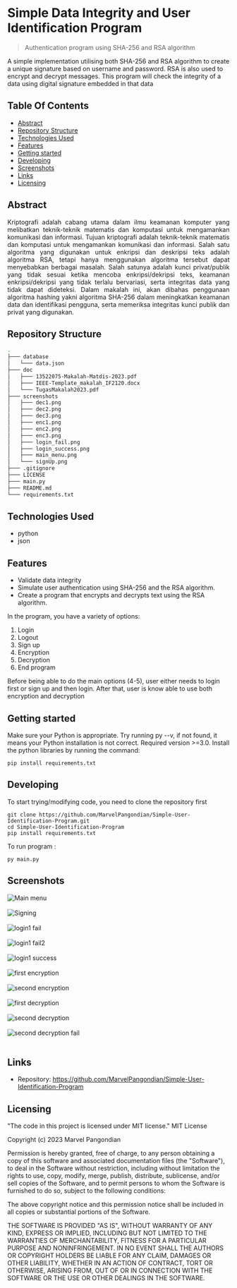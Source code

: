 

# Simple Data Integrity and User Identification Program
> Authentication program using SHA-256 and RSA algorithm

A simple implementation utilising both SHA-256 and RSA algorithm to create a unique signature based on username and password. RSA is also used to encrypt and decrypt messages. This program will check the integrity of a data using digital signature embedded in that data

## Table Of Contents
* [Abstract](#abstract)
* [Repository Structure](#repository-structure)
* [Technologies Used](#technologies-used)
* [Features](#features)
* [Getting started](#getting-started)
* [Developing](#developing)
* [Screenshots](#screenshots)
* [Links](#links)
* [Licensing](#licensing)

## Abstract
<p align="justify">Kriptografi adalah cabang utama dalam ilmu keamanan komputer yang melibatkan teknik-teknik matematis dan komputasi untuk mengamankan komunikasi dan informasi. Tujuan kriptografi adalah teknik-teknik matematis dan komputasi untuk mengamankan komunikasi dan informasi. Salah satu algoritma yang digunakan untuk enkripsi dan deskripsi teks adalah algoritma RSA, tetapi hanya menggunakan algoritma tersebut dapat menyebabkan berbagai masalah. Salah satunya adalah kunci privat/publik yang tidak sesuai ketika mencoba enkripsi/dekripsi teks, keamanan enkripsi/dekripsi yang tidak terlalu bervariasi, serta integritas data yang tidak dapat dideteksi. Dalam makalah ini, akan dibahas penggunaan algoritma hashing yakni algoritma SHA-256 dalam meningkatkan keamanan data dan identifikasi pengguna, serta memeriksa integritas kunci publik dan privat yang digunakan.</p>

## Repository Structure 
```bash
.
├─── database
│   └─── data.json
├─── doc
│   ├─── 13522075-Makalah-Matdis-2023.pdf 
│   ├─── IEEE-Template_makalah_IF2120.docx
│   └─── TugasMakalah2023.pdf
├─── screenshots
│   ├─── dec1.png
│   ├─── dec2.png
│   ├─── dec3.png
│   ├─── enc1.png
│   ├─── enc2.png
│   ├─── enc3.png
│   ├─── login_fail.png
│   ├─── login_success.png
│   ├─── main_menu.png
│   └─── signUp.png
├─── .gitignore
├─── LICENSE
├─── main.py
├─── README.md
└─── requirements.txt
```
## Technologies Used
- python
- json

## Features
* Validate data integrity
* Simulate user authentication using SHA-256 and the RSA algorithm.
* Create a program that encrypts and decrypts text using the RSA algorithm.


In the program, you have a variety of options: <br>
1. Login
2. Logout
3. Sign up
4. Encryption
5. Decryption
6. End program

Before being able to do the main options (4-5), user either needs to login first or sign up and then login. After that, user is know able to use both encryption and decryption

## Getting started

Make sure your Python is appropriate. Try running py --v, if not found, it means your Python installation is not correct. Required version >=3.0. Install the python libraries by running the command:

```shell
pip install requirements.txt
```


## Developing
To start trying/modifying code, you need to clone the repository first
```shell
git clone https://github.com/MarvelPangondian/Simple-User-Identification-Program.git
cd Simple-User-Identification-Program
pip install requirements.txt
```
To run program :

```shell
py main.py
```

## Screenshots

![Main menu](./screenshots/menu.png)<br><br>
![Signing](./screenshots/sign.png)<br><br>
![login1 fail](./screenshots/logFail1.png)<br><br>
![login1 fail2](./screenshots/logFail2.png)<br><br>
![login1 success](./screenshots/logsucc.png)<br><br>
![first encryption](./screenshots/enc1.png)<br><br>
![second encryption](./screenshots/enc2.png)<br><br>
![first decryption](./screenshots/dec1.png)<br><br>
![second decryption](./screenshots/dec2.png)<br><br>
![second decryption fail](./screenshots/dec3Corr.png)<br><br>



## Links

- Repository: https://github.com/MarvelPangondian/Simple-User-Identification-Program

## Licensing
"The code in this project is licensed under MIT license."
MIT License

Copyright (c) 2023 Marvel Pangondian

Permission is hereby granted, free of charge, to any person obtaining a copy
of this software and associated documentation files (the "Software"), to deal
in the Software without restriction, including without limitation the rights
to use, copy, modify, merge, publish, distribute, sublicense, and/or sell
copies of the Software, and to permit persons to whom the Software is
furnished to do so, subject to the following conditions:

The above copyright notice and this permission notice shall be included in all
copies or substantial portions of the Software.

THE SOFTWARE IS PROVIDED "AS IS", WITHOUT WARRANTY OF ANY KIND, EXPRESS OR
IMPLIED, INCLUDING BUT NOT LIMITED TO THE WARRANTIES OF MERCHANTABILITY,
FITNESS FOR A PARTICULAR PURPOSE AND NONINFRINGEMENT. IN NO EVENT SHALL THE
AUTHORS OR COPYRIGHT HOLDERS BE LIABLE FOR ANY CLAIM, DAMAGES OR OTHER
LIABILITY, WHETHER IN AN ACTION OF CONTRACT, TORT OR OTHERWISE, ARISING FROM,
OUT OF OR IN CONNECTION WITH THE SOFTWARE OR THE USE OR OTHER DEALINGS IN THE
SOFTWARE.

